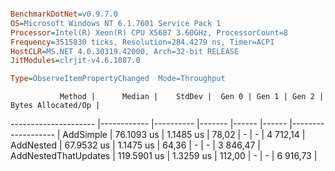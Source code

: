 ```ini

BenchmarkDotNet=v0.9.7.0
OS=Microsoft Windows NT 6.1.7601 Service Pack 1
Processor=Intel(R) Xeon(R) CPU X5687 3.60GHz, ProcessorCount=8
Frequency=3515830 ticks, Resolution=284.4279 ns, Timer=ACPI
HostCLR=MS.NET 4.0.30319.42000, Arch=32-bit RELEASE
JitModules=clrjit-v4.6.1087.0

Type=ObserveItemPropertyChanged  Mode=Throughput  

```
               Method |      Median |    StdDev |  Gen 0 | Gen 1 | Gen 2 | Bytes Allocated/Op |
--------------------- |------------ |---------- |------- |------ |------ |------------------- |
            AddSimple |  76.1093 us | 1.1485 us |  78,02 |     - |     - |           4 712,14 |
            AddNested |  67.9532 us | 1.1475 us |  64,36 |     - |     - |           3 846,47 |
 AddNestedThatUpdates | 119.5901 us | 1.3259 us | 112,00 |     - |     - |           6 916,73 |
